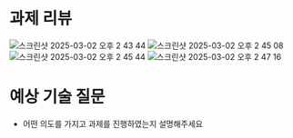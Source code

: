 # 과제 리뷰
![스크린샷 2025-03-02 오후 2 43 44](https://github.com/user-attachments/assets/8a082963-aa5f-4f56-b65e-7f5d05b652c1)
![스크린샷 2025-03-02 오후 2 45 08](https://github.com/user-attachments/assets/45609cc8-9495-4b4b-a929-04f9b1928343)
![스크린샷 2025-03-02 오후 2 45 44](https://github.com/user-attachments/assets/ba4c507a-1c72-4a67-a528-ee056f9bf927)
![스크린샷 2025-03-02 오후 2 47 16](https://github.com/user-attachments/assets/c141df6a-179e-490e-b0a5-6965e833c76a)

# 예상 기술 질문
- 어떤 의도를 가지고 과제를 진행하였는지 설명해주세요
